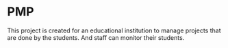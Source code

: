 # PMP
This project is created for an educational institution to manage projects that are done by the students. And staff can monitor their students.
